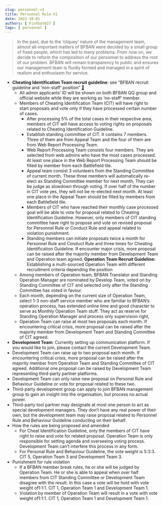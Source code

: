 ```yaml
---
slug: personnel-v1
title: Personnel Rule-V1
date: 2022-10-01
authors: [ Fishbat627 ]
tags: [ personnel ]
---
```


> In the past, due to the ‘cliquey’ nature of the management team, almost all-important matters of BFBAN were decided by a small group of fixed people, which has led to many problems. From now on, we decide to reform the composition of our personnel to address the root of our problem. BFBAN will remain transparency to public and ensures our management team is fluidly formed and managed in a spirit of realism and enthusiasm for service.
<!-- truncate -->

* **Cheating Identification Team recruit guideline**: see “BFBAN recruit guideline and ‘non-staff’ position” [🔗](/precepts/tags/recruitment-criteria)
  * All admin applicants’ ID will be shown on both BFBAN QQ group and official website while they are working as ‘no-staff’ member.
  * Members of Cheating Identification Team (CIT) will have right to start proposals and vote only if they have processed certain number of cases.
    * After processing 5% of the total cases in their respective area, members of CIT will have access to voting rights on proposals related to Cheating Identification Guideline.
    * Establish standing committee of CIT. It contains 7 members. Three of them are from Appeal Team and the four of them are from Web Report Processing Team.
    * Web Report Processing Team consists four members. They are selected from web admins who have the most cases processed. At least one place in the Web Report Processing Team should be filled by member from each Battlefield tile.
    * Appeal team consist 3 volunteers from the Standing Committee of current month. These three members will automatically re-elect as Standing Committee member for next month, They can be judge as slowdown through voting. If over half of the number in CIT vote yes, they will not be re-elected next month. At least one place in the Appeal Team should be filled by members from each Battlefield tile.
    * Members of CIT who have reached their monthly case processed goal will be able to vote for proposal related to Cheating Identification Guideline. However, only members of CIT standing committee have right to propose and vote on revised proposal for Personnel Rule or Conduct Rule and appeal related to violation punishment.
    * Standing members can initiate proposals twice a month for Personnel Rule and Conduct Rule and three times for Cheating Identification Guideline. If encounter major crisis, more proposal can be raised after the majority member from Development Team and Operation team agreed.
**Operation Team Recruit Guideline:** Establishing a multi-sourced Operation Team with different recruitment criteria depending the position
  * Among members of Operation team, BFBAN Translator and Standing Operation Manager are nominated by Develop Team, voted on by Standing Committee of CIT and selected only after the Standing Committee has voted in favour.
  * Each month, depending on the current size of Operation Team, select 1-3 non-staff service member who are familiar to BFBAN’s operation process, has extended online time and good character to serve as Monthly Operation Team stuff. They act as reserve for Standing Operation Manager and process only supervision right,
  * Operation Team can raise at most two proposals each month. If encountering critical crisis, more proposal can be raised after the majority member from Development Team and Standing Committee of CIT agreed.
* **Development Team**: Currently setting up communication platform. If you would like to join, please contact the current Development Team.
* Development Team can raise up to two proposal each month. If encountering critical crisis, more proposal can be raised after the majority member from Operation Team and Standing Committee of CIT agreed. Additional one proposal can be raised by Development Team representing third-party partner platforms.
* Development Team can only raise new proposal on Personal Rule and Behaviour Guideline or vote for proposal related to these two.
* Third-party development group can apply to join BFBAN management group to gain an insight into the organisation, but process no actual power.
* Third-party tool partner may designate at most one person to act as special development managers. They don’t have any real power of their own, but the development team may raise proposal related to Personnel Rule and Behaviour Guideline conducting on their behalf.
* How the rules are being proposed and amended
  * For Cheat Identification Guideline, only the members of CIT have right to raise and vote for related proposal. Operation Team is only responsible for setting agenda and overseeing voting process. Development Team can’t interfere this process in any form.
  * For Personal Rule and Behaviour Guideline, the vote weight is 5:3:3. CIT 5, Operation Team 3 and Development Team 3.
* Punishment for rule violation
  * If a BFBAN member break rules, he or she will be judged by Operation Team. He or she is able to appeal when over half members from CIT Standing Committee or Development Team disagree with the result. In this case a vote will be hold with vote weight of1:1:1. CIT 1, Operation Team 1 and Development Team 1.
  * Violation by member of Operation Team will result in a vote with vote weight of1:1:1. CIT 1, Operation Team 1 and Development Team 1.
